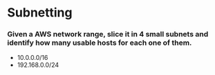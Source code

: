 # Subnetting

### Given a AWS network range, slice it in 4 small subnets and identify how many usable hosts for each one of them.

- 10.0.0.0/16
- 192.168.0.0/24
